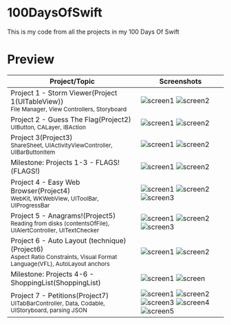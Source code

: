 # 100DaysOfSwift
This is my code from all the projects in my 100 Days Of Swift

# Preview
| Project/Topic | Screenshots |
| --------------|------------ |
| Project 1 - Storm Viewer(Project 1(UITableView)) <br/><sub> File Manager, View Controllers, Storyboard </sub>| ![screen1](https://github.com/khumargirdhar/100DaysOfSwift/blob/main/Project%201%20(UITableView)/Screenshots/small/P1-01.png) ![screen2](https://github.com/khumargirdhar/100DaysOfSwift/blob/main/Project%201%20(UITableView)/Screenshots/small/P1-02.png) |
Project 2 - Guess The Flag(Project2) <br/><sub> UIButton, CALayer, IBAction</sub> | ![screen1](https://github.com/khumargirdhar/100DaysOfSwift/blob/main/Project2/Screenshots/small/P2-01.png) ![screen2](https://github.com/khumargirdhar/100DaysOfSwift/blob/main/Project2/Screenshots/small/P2-02.png) | 
Project 3(Project3) <br/><sub> ShareSheet, UIActivityViewController, UIBarButtonItem</sub>| ![screen1](https://github.com/khumargirdhar/100DaysOfSwift/blob/main/Project3/Screenshots/small/P3-01.png) ![screen2](https://github.com/khumargirdhar/100DaysOfSwift/blob/main/Project3/Screenshots/small/P3-02.png) |
Milestone: Projects 1-3 - FLAGS!(FLAGS!) | ![screen1](linkm1) ![screen2](linkm1) |
Project 4 - Easy Web Browser(Project4) <br/><sub>WebKit, WKWebView, UIToolBar, UIProgressBar</sub> | ![screen1](https://github.com/khumargirdhar/100DaysOfSwift/blob/main/Project4/Screenshots/small/P4-01.png) ![screen2](https://github.com/khumargirdhar/100DaysOfSwift/blob/main/Project4/Screenshots/small/P4-02.png) ![screen3](https://github.com/khumargirdhar/100DaysOfSwift/blob/main/Project4/Screenshots/small/P4-03.png)|
Project 5 - Anagrams!(Project5) <br/><sub>Reading from disks (contentsOfFile), UIAlertController, UITextChecker</sub> | ![screen1](https://github.com/khumargirdhar/100DaysOfSwift/blob/main/Project5/Screenshots/small/P5-01.png) ![screen2](https://github.com/khumargirdhar/100DaysOfSwift/blob/main/Project5/Screenshots/small/P5-02.png) ![screen3](https://github.com/khumargirdhar/100DaysOfSwift/blob/main/Project5/Screenshots/small/P5-03.png)|
Project 6 - Auto Layout (technique)(Project6) <br/><sub>Aspect Ratio Constraints, Visual Format Language(VFL), AutoLayout anchors</sub> | ![screen1](https://github.com/khumargirdhar/100DaysOfSwift/blob/main/Project6b/Screenshots/small/P6-01.png) ![screen2](https://github.com/khumargirdhar/100DaysOfSwift/blob/main/Project6b/Screenshots/small/P6-02.png) |
Milestone: Projects 4-6 - ShoppingList(ShoppingList)| ![screen1](linkm2) ![screen](linkm2) |
Project 7 - Petitions(Project7) <br/><sub>UITabBarController, Data, Codable, UIStoryboard, parsing JSON</sub> | ![screen1](https://github.com/khumargirdhar/100DaysOfSwift/blob/main/Project7/Screenshots/small/P7-01.png) ![screen2](https://github.com/khumargirdhar/100DaysOfSwift/blob/main/Project7/Screenshots/small/P7-02.png) ![screen3](https://github.com/khumargirdhar/100DaysOfSwift/blob/main/Project7/Screenshots/small/P7-03.png) ![screen4](https://github.com/khumargirdhar/100DaysOfSwift/blob/main/Project7/Screenshots/small/P7-04.png) ![screen5](https://github.com/khumargirdhar/100DaysOfSwift/blob/main/Project7/Screenshots/small/P7-05.png)|
